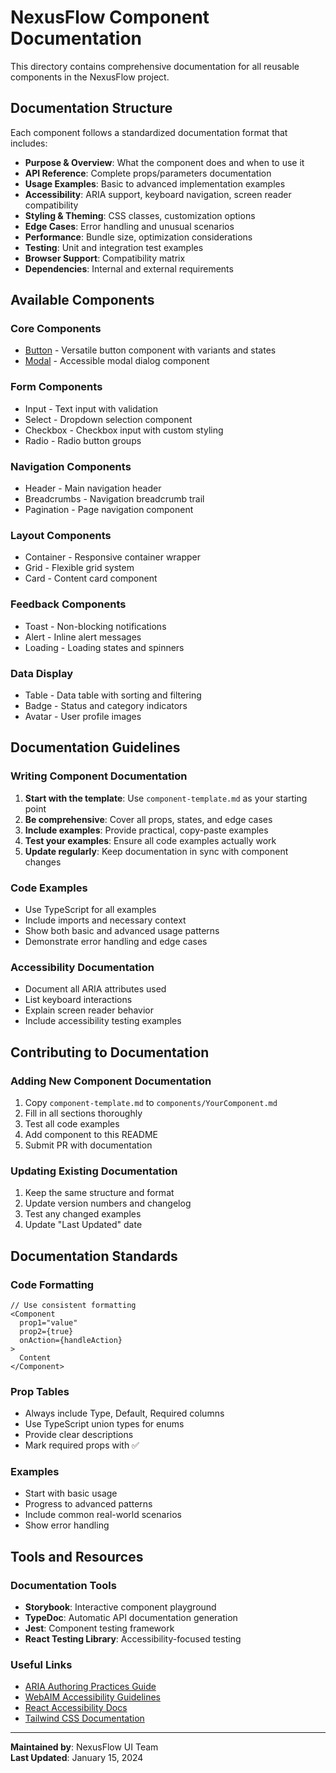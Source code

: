 # NexusFlow Component Documentation

This directory contains comprehensive documentation for all reusable components in the NexusFlow project.

## Documentation Structure

Each component follows a standardized documentation format that includes:

- **Purpose & Overview**: What the component does and when to use it
- **API Reference**: Complete props/parameters documentation
- **Usage Examples**: Basic to advanced implementation examples
- **Accessibility**: ARIA support, keyboard navigation, screen reader compatibility
- **Styling & Theming**: CSS classes, customization options
- **Edge Cases**: Error handling and unusual scenarios
- **Performance**: Bundle size, optimization considerations
- **Testing**: Unit and integration test examples
- **Browser Support**: Compatibility matrix
- **Dependencies**: Internal and external requirements

## Available Components

### Core Components
- [Button](./components/Button.md) - Versatile button component with variants and states
- [Modal](./components/Modal.md) - Accessible modal dialog component

### Form Components
- Input - Text input with validation
- Select - Dropdown selection component
- Checkbox - Checkbox input with custom styling
- Radio - Radio button groups

### Navigation Components
- Header - Main navigation header
- Breadcrumbs - Navigation breadcrumb trail
- Pagination - Page navigation component

### Layout Components
- Container - Responsive container wrapper
- Grid - Flexible grid system
- Card - Content card component

### Feedback Components
- Toast - Non-blocking notifications
- Alert - Inline alert messages
- Loading - Loading states and spinners

### Data Display
- Table - Data table with sorting and filtering
- Badge - Status and category indicators
- Avatar - User profile images

## Documentation Guidelines

### Writing Component Documentation

1. **Start with the template**: Use `component-template.md` as your starting point
2. **Be comprehensive**: Cover all props, states, and edge cases
3. **Include examples**: Provide practical, copy-paste examples
4. **Test your examples**: Ensure all code examples actually work
5. **Update regularly**: Keep documentation in sync with component changes

### Code Examples

- Use TypeScript for all examples
- Include imports and necessary context
- Show both basic and advanced usage patterns
- Demonstrate error handling and edge cases

### Accessibility Documentation

- Document all ARIA attributes used
- List keyboard interactions
- Explain screen reader behavior
- Include accessibility testing examples

## Contributing to Documentation

### Adding New Component Documentation

1. Copy `component-template.md` to `components/YourComponent.md`
2. Fill in all sections thoroughly
3. Test all code examples
4. Add component to this README
5. Submit PR with documentation

### Updating Existing Documentation

1. Keep the same structure and format
2. Update version numbers and changelog
3. Test any changed examples
4. Update "Last Updated" date

## Documentation Standards

### Code Formatting
```tsx
// Use consistent formatting
<Component
  prop1="value"
  prop2={true}
  onAction={handleAction}
>
  Content
</Component>
```

### Prop Tables
- Always include Type, Default, Required columns
- Use TypeScript union types for enums
- Provide clear descriptions
- Mark required props with ✅

### Examples
- Start with basic usage
- Progress to advanced patterns
- Include common real-world scenarios
- Show error handling

## Tools and Resources

### Documentation Tools
- **Storybook**: Interactive component playground
- **TypeDoc**: Automatic API documentation generation
- **Jest**: Component testing framework
- **React Testing Library**: Accessibility-focused testing

### Useful Links
- [ARIA Authoring Practices Guide](https://www.w3.org/WAI/ARIA/apg/)
- [WebAIM Accessibility Guidelines](https://webaim.org/)
- [React Accessibility Docs](https://reactjs.org/docs/accessibility.html)
- [Tailwind CSS Documentation](https://tailwindcss.com/docs)

---

**Maintained by**: NexusFlow UI Team  
**Last Updated**: January 15, 2024
